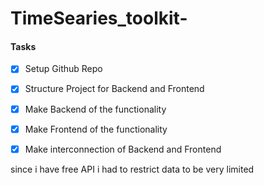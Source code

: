 # TimeSearies_toolkit-

#### Tasks

- [x] Setup Github Repo
- [x] Structure Project for Backend and Frontend
- [x] Make Backend of the functionality
- [x] Make Frontend of the functionality
- [x] Make interconnection of Backend and Frontend



since i have free API i had to restrict data to be very limited 
